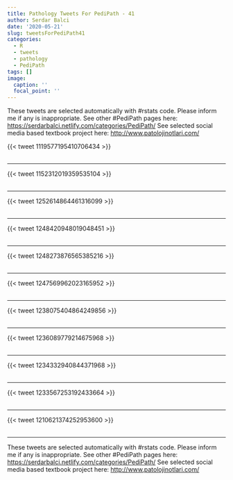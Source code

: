 ```yaml
---
title: Pathology Tweets For PediPath - 41
author: Serdar Balci
date: '2020-05-21'
slug: tweetsForPediPath41
categories:
  - R
  - tweets
  - pathology
  - PediPath
tags: []
image:
  caption: ''
  focal_point: ''
---
```



These tweets are selected automatically with #rstats code. Please inform me if any is inappropriate.
See other #PediPath pages here: https://serdarbalci.netlify.com/categories/PediPath/ 
See selected social media based textbook project here: http://www.patolojinotlari.com/

{{< tweet 1119577195410706434 >}}
<br>
<br>
<hr>
{{< tweet 1152312019359535104 >}}
<br>
<br>
<hr>
{{< tweet 1252614864461316099 >}}
<br>
<br>
<hr>
{{< tweet 1248420948019048451 >}}
<br>
<br>
<hr>
{{< tweet 1248273876565385216 >}}
<br>
<br>
<hr>
{{< tweet 1247569962023165952 >}}
<br>
<br>
<hr>
{{< tweet 1238075404864249856 >}}
<br>
<br>
<hr>
{{< tweet 1236089779214675968 >}}
<br>
<br>
<hr>
{{< tweet 1234332940844371968 >}}
<br>
<br>
<hr>
{{< tweet 1233567253192433664 >}}
<br>
<br>
<hr>
{{< tweet 1210621374252953600 >}}
<br>
<br>
<hr>


These tweets are selected automatically with #rstats code. Please inform me if any is inappropriate.
See other #PediPath pages here: https://serdarbalci.netlify.com/categories/PediPath/ 
See selected social media based textbook project here: http://www.patolojinotlari.com/
